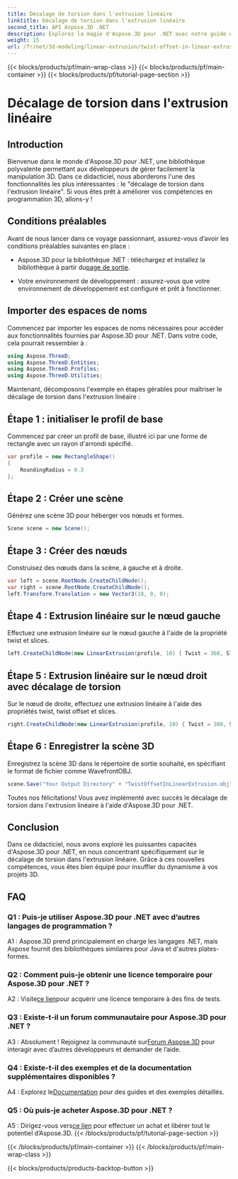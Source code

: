 ```yaml
---
title: Décalage de torsion dans l'extrusion linéaire
linktitle: Décalage de torsion dans l'extrusion linéaire
second_title: API Aspose.3D .NET
description: Explorez la magie d'Aspose.3D pour .NET avec notre guide étape par étape sur le décalage de torsion dans l'extrusion linéaire. Élevez vos projets 3D sans effort.
weight: 15
url: /fr/net/3d-modeling/linear-extrusion/twist-offset-in-linear-extrusion/
---
```


{{< blocks/products/pf/main-wrap-class >}}
{{< blocks/products/pf/main-container >}}
{{< blocks/products/pf/tutorial-page-section >}}

# Décalage de torsion dans l'extrusion linéaire

## Introduction

Bienvenue dans le monde d'Aspose.3D pour .NET, une bibliothèque polyvalente permettant aux développeurs de gérer facilement la manipulation 3D. Dans ce didacticiel, nous aborderons l'une des fonctionnalités les plus intéressantes : le "décalage de torsion dans l'extrusion linéaire". Si vous êtes prêt à améliorer vos compétences en programmation 3D, allons-y !

## Conditions préalables

Avant de nous lancer dans ce voyage passionnant, assurez-vous d’avoir les conditions préalables suivantes en place :

-  Aspose.3D pour la bibliothèque .NET : téléchargez et installez la bibliothèque à partir du[page de sortie](https://releases.aspose.com/3d/net/).

- Votre environnement de développement : assurez-vous que votre environnement de développement est configuré et prêt à fonctionner.

## Importer des espaces de noms

Commencez par importer les espaces de noms nécessaires pour accéder aux fonctionnalités fournies par Aspose.3D pour .NET. Dans votre code, cela pourrait ressembler à :

```csharp
using Aspose.ThreeD;
using Aspose.ThreeD.Entities;
using Aspose.ThreeD.Profiles;
using Aspose.ThreeD.Utilities;
```

Maintenant, décomposons l'exemple en étapes gérables pour maîtriser le décalage de torsion dans l'extrusion linéaire :

## Étape 1 : initialiser le profil de base

Commencez par créer un profil de base, illustré ici par une forme de rectangle avec un rayon d'arrondi spécifié.

```csharp
var profile = new RectangleShape()
{
    RoundingRadius = 0.3
};
```

## Étape 2 : Créer une scène

Générez une scène 3D pour héberger vos nœuds et formes.

```csharp
Scene scene = new Scene();
```

## Étape 3 : Créer des nœuds

Construisez des nœuds dans la scène, à gauche et à droite.

```csharp
var left = scene.RootNode.CreateChildNode();
var right = scene.RootNode.CreateChildNode();
left.Transform.Translation = new Vector3(18, 0, 0);
```

## Étape 4 : Extrusion linéaire sur le nœud gauche

Effectuez une extrusion linéaire sur le nœud gauche à l'aide de la propriété twist et slices.

```csharp
left.CreateChildNode(new LinearExtrusion(profile, 10) { Twist = 360, Slices = 100 });
```

## Étape 5 : Extrusion linéaire sur le nœud droit avec décalage de torsion

Sur le nœud de droite, effectuez une extrusion linéaire à l'aide des propriétés twist, twist offset et slices.

```csharp
right.CreateChildNode(new LinearExtrusion(profile, 10) { Twist = 360, Slices = 100, TwistOffset = new Vector3(3, 0, 0) });
```

## Étape 6 : Enregistrer la scène 3D

Enregistrez la scène 3D dans le répertoire de sortie souhaité, en spécifiant le format de fichier comme WavefrontOBJ.

```csharp
scene.Save("Your Output Directory" + "TwistOffsetInLinearExtrusion.obj", FileFormat.WavefrontOBJ);
```

Toutes nos félicitations! Vous avez implémenté avec succès le décalage de torsion dans l'extrusion linéaire à l'aide d'Aspose.3D pour .NET.

## Conclusion

Dans ce didacticiel, nous avons exploré les puissantes capacités d'Aspose.3D pour .NET, en nous concentrant spécifiquement sur le décalage de torsion dans l'extrusion linéaire. Grâce à ces nouvelles compétences, vous êtes bien équipé pour insuffler du dynamisme à vos projets 3D.

## FAQ

### Q1 : Puis-je utiliser Aspose.3D pour .NET avec d’autres langages de programmation ?

A1 : Aspose.3D prend principalement en charge les langages .NET, mais Aspose fournit des bibliothèques similaires pour Java et d'autres plates-formes.

### Q2 : Comment puis-je obtenir une licence temporaire pour Aspose.3D pour .NET ?

 A2 : Visite[ce lien](https://purchase.aspose.com/temporary-license/)pour acquérir une licence temporaire à des fins de tests.

### Q3 : Existe-t-il un forum communautaire pour Aspose.3D pour .NET ?

 A3 : Absolument ! Rejoignez la communauté sur[Forum Aspose.3D](https://forum.aspose.com/c/3d/18) pour interagir avec d’autres développeurs et demander de l’aide.

### Q4 : Existe-t-il des exemples et de la documentation supplémentaires disponibles ?

 A4 : Explorez le[Documentation](https://reference.aspose.com/3d/net/) pour des guides et des exemples détaillés.

### Q5 : Où puis-je acheter Aspose.3D pour .NET ?

 A5 : Dirigez-vous vers[ce lien](https://purchase.aspose.com/buy) pour effectuer un achat et libérer tout le potentiel d’Aspose.3D.
{{< /blocks/products/pf/tutorial-page-section >}}

{{< /blocks/products/pf/main-container >}}
{{< /blocks/products/pf/main-wrap-class >}}

{{< blocks/products/products-backtop-button >}}
